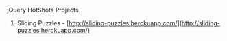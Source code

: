 jQuery HotShots Projects

1. Sliding Puzzles - [http://sliding-puzzles.herokuapp.com/](http://sliding-puzzles.herokuapp.com/)
